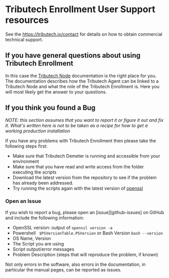 Tributech Enrollment User Support resources
==============================

See the <https://tributech.io/contact> for details on how to obtain commercial technical support.

If you have general questions about using Tributech Enrollment
-------------------------------------------------

In this case the [Tributech Node](https://docs.tributech.io) documentation is the right place for you.
The documentation describes how the Tributech Agent can be linked to a Tributech Node and what the role of the Tributech Enrollment is. Here you will most likely get the answer to your questions.

If you think you found a Bug
----------------------------
*NOTE: this section assumes that you want to report it or figure it out and
fix it.  What's written here is not to be taken as a recipe for how to get a
working production installation*

If you have any problems with Tributech Enrollment then please take the following steps
first:

- Make sure that Tributech Demeter is running and accessible from your environment
- Make sure that you have read and write access from the folder executing the scripts
- Download the latest version from the repository to see if the problem has already been addressed.
- Try running the scripts again with the latest version of [openssl](https://github.com/openssl/openssl)

### Open an Issue

If you wish to report a bug, please open an [issue][github-issues] on GitHub
and include the following information:

- OpenSSL version: output of `openssl version -a`
- Powershell ` $PSVersionTable.PSVersion` or Bash Version `bash --version`
- OS Name, Version
- The Script you are using
- Script output/error messages
- Problem Description (steps that will reproduce the problem, if known)

Not only errors in the software, also errors in the documentation, in
particular the manual pages, can be reported as issues.

